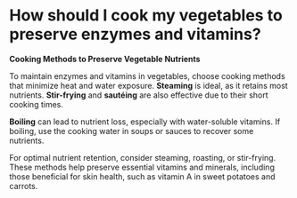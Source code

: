 # How should I cook my vegetables to preserve enzymes and vitamins?

**Cooking Methods to Preserve Vegetable Nutrients**

To maintain enzymes and vitamins in vegetables, choose cooking methods that minimize heat and water exposure. **Steaming** is ideal, as it retains most nutrients. **Stir-frying** and **sautéing** are also effective due to their short cooking times.

**Boiling** can lead to nutrient loss, especially with water-soluble vitamins. If boiling, use the cooking water in soups or sauces to recover some nutrients.

For optimal nutrient retention, consider steaming, roasting, or stir-frying. These methods help preserve essential vitamins and minerals, including those beneficial for skin health, such as vitamin A in sweet potatoes and carrots.